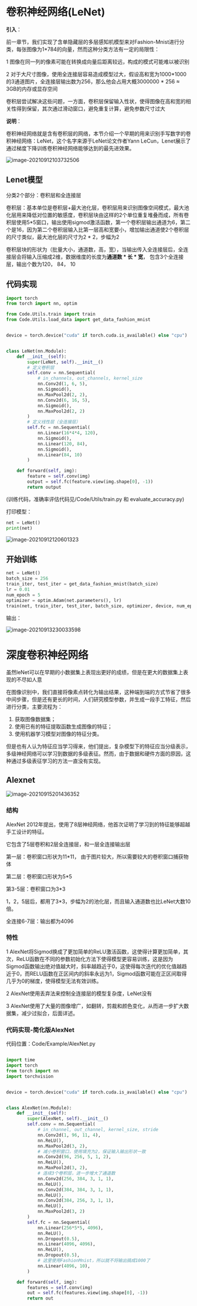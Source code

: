 # 卷积神经网络(LeNet)

**引入**：

前一章节，我们实现了含单隐藏层的多层感知机模型来对Fashion-Mnist进行分类，每张图像为1*784的向量，然而这种分类方法有一定的局限性：

1 图像在同一列的像素可能在转换成向量后距离较远，构成的模式可能难以被识别

2 对于大尺寸图像，使用全连接层容易造成模型过大，假设高和宽为1000*1000的3通道图片，全连接层输出数为256，那么他会占用大概3000000 * 256 ≈ 3GB的内存或显存空间

卷积层尝试解决这些问题，一方面，卷积层保留输入性状，使得图像在高和宽的相关性得到保留，其次通过滑动窗口，避免重复计算，避免参数尺寸过大

**说明**：

卷积神经网络就是含有卷积层的网络，本节介绍一个早期的用来识别手写数字的卷积神经网络：LeNet，这个名字来源于LeNet论文作者Yann LeCun，Lenet展示了通过梯度下降训练卷积神经网络能够达到的最先进效果。

![image-20210912103732506](src/卷积神经网络/image-20210912103732506.png)

## Lenet模型

分类2个部分：卷积层和全连接层

卷积层：基本单位是卷积层+最大池化层，卷积层用来识别图像空间模式，最大池化层用来降低对位置的敏感度，卷积层块由这样的2个单位重复堆叠而成，所有卷积层使用5*5窗口，输出使用sigmod激活函数，第一个卷积层输出通道为6，第二个是16，因为第二个卷积层输入比第一层高和宽要小，增加输出通道使2个卷积层的尺寸类似，最大池化层的尺寸为2 * 2，步幅为2

卷积层块的形状为（批量大小，通道数，高，宽），当输出传入全连接层后，全连接层会将输入压缩成2维，数据维度的长度为**通道数 * 长 * 宽**， 包含3个全连接层，输出个数为120， 84， 10



## 代码实现

```Python
import torch
from torch import nn, optim

from Code.Utils.train import train
from Code.Utils.load_data import get_data_fashion_mnist


device = torch.device("cuda" if torch.cuda.is_available() else "cpu")


class LeNet(nn.Module):
    def __init__(self):
        super(LeNet, self).__init__()
        # 定义卷积层
        self.conv = nn.Sequential(
            # in_channels, out_channels, kernel_size
            nn.Conv2d(1, 6, 5),
            nn.Sigmoid(),
            nn.MaxPool2d(2, 2),
            nn.Conv2d(6, 16, 5),
            nn.Sigmoid(),
            nn.MaxPool2d(2, 2)
        )
        # 定义线性层（全连接层）
        self.fc = nn.Sequential(
            nn.Linear(16*4*4, 120),
            nn.Sigmoid(),
            nn.Linear(120, 84),
            nn.Sigmoid(),
            nn.Linear(84, 10)
        )

    def forward(self, img):
        feature = self.conv(img)
        output = self.fc(feature.view(img.shape[0], -1))
        return output
```

(训练代码，准确率评估代码见/Code/Utils/train.py 和 evaluate_accuracy.py)

打印模型：

```Python
net = LeNet()
print(net)
```

![image-20210912120601323](src/卷积神经网络/image-20210912120601323.png)

## 开始训练

```Python
net = LeNet()
batch_size = 256
train_iter, test_iter = get_data_fashion_mnist(batch_size)
lr = 0.01
num_epoch = 5
optimizer = optim.Adam(net.parameters(), lr)
train(net, train_iter, test_iter, batch_size, optimizer, device, num_epoch)
```

输出：

![image-20210913230033598](src/卷积神经网络/image-20210913230033598.png)





# 深度卷积神经网络

虽然leNet可以在早期的小数据集上表现出更好的成绩，但是在更大的数据集上表现的不尽如人意

在图像识别中，我们直接将像素点转化为输出结果，这种端到端的方式节省了很多中间步骤，但是还有更长的时间，人们研究模型参数，并生成一段手工特征，然后进行分类，主要流程为：

1. 获取图像数据集；
2. 使用已有的特征提取函数生成图像的特征；
3. 使用机器学习模型对图像的特征分类。

但是也有人认为特征应当学习得来，他们提出，复杂模型下的特征应当分级表示，多级神经网络可以学习到数据的多级表征。然而，由于数据和硬件方面的原因，这种通过多级表征学习的方法一直没有实现。



## Alexnet

![image-20210915201436352](src/卷积神经网络/image-20210915201436352.png)

### 结构

AlexNet 2012年提出，使用了8层神经网络，他首次证明了学习到的特征能够超越手工设计的特征。

它包含了5层卷积和2层全连接层，和一层全连接输出层

第一层：卷积窗口形状为11*11， 由于图片较大，所以需要较大的卷积窗口捕获物体

第二层：卷积窗口形状为5*5

第3-5层：卷积窗口为3*3

1，2，5层后，都用了3*3，步幅为2的池化层，而且输入通道数也比LeNet大数10倍。

全连接6-7层：输出都为4096

### 特性

1 AlexNet将Sigmod换成了更加简单的ReLU激活函数，这使得计算更加简单，其次，ReLU函数在不同的参数初始化方法下使得模型更容易训练，这是因为Sigmod函数输出绝对值越大时，斜率越趋近于0，这使得每次迭代的优化值越趋近于0，而RELU函数在正区间内的斜率永远为1，Sigmod函数可能在正区间取得几乎为0的梯度，使得模型无法有效训练。

2 AlexNet使用丢弃法来控制全连接层的模型复杂度，LeNet没有

3 AlexNet使用了大量的图像增广，如翻转，剪裁和颜色变化，从而进一步扩大数据集，减少过拟合，后面详述。

### 代码实现-简化版AlexNet

代码位置：Code/Example/AlexNet.py

```Python

import time
import torch
from torch import nn
import torchvision


device = torch.device("cuda" if torch.cuda.is_available() else "cpu")


class AlexNet(nn.Module):
    def __init__(self):
        super(AlexNet, self).__init__()
        self.conv = nn.Sequential(
            # in_channel, out_channel, kernel_size, stride
            nn.Conv2d(1, 96, 11, 4),
            nn.ReLU(),
            nn.MaxPool2d(3, 2),
            # 减小卷积窗口，使用填充为2，保证输入输出形状一致
            nn.Conv2d(96, 256, 5, 1, 2),
            nn.ReLU(),
            nn.MaxPool2d(3, 2),
            # 连续3个卷积层，进一步增大了通道数
            nn.Conv2d(256, 384, 3, 1, 1),
            nn.ReLU(),
            nn.Conv2d(384, 384, 3, 1, 1),
            nn.ReLU(),
            nn.Conv2d(384, 256, 3, 1, 1),
            nn.ReLU(),
            nn.MaxPool2d(3, 2)
        )
        self.fc = nn.Sequential(
            nn.Linear(256*5*5, 4096),
            nn.ReLU(),
            nn.Dropout(0.5),
            nn.Linear(4096, 4096),
            nn.ReLU(),
            nn.Dropout(0.5),
            # 这里使用FashionMnist，所以就不将输出搞成1000了
            nn.Linear(4096, 10),
        )

    def forward(self, img):
        features = self.conv(img)
        out = self.fc(features.view(img.shape[0], -1))
        return out

```







